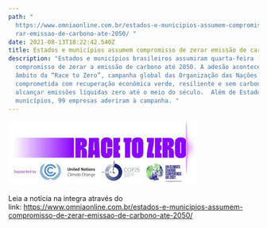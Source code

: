 ```yaml
---
path: "
  https://www.omniaonline.com.br/estados-e-municipios-assumem-compromisso-de-ze\
  rar-emissao-de-carbono-ate-2050/ "
date: 2021-08-13T18:22:42.540Z
title: Estados e municípios assumem compromisso de zerar emissão de carbono até 2050
description: "Estados e municípios brasileiros assumiram quarta-feira (04/08) o
  compromisso de zerar a emissão de carbono até 2050. A adesão acontece no
  âmbito da “Race to Zero”, campanha global das Organização das Nações Unidas
  comprometida com recuperação econômica verde, resiliente e sem carbono e em
  alcançar emissões líquidas zero até o meio do século.  Além de Estados e
  municípios, 99 empresas aderiram à campanha. "
---
```

<!--StartFragment-->

![](../assets/race-to-zero.jfif)

Leia a notícia na integra através do link: <https://www.omniaonline.com.br/estados-e-municipios-assumem-compromisso-de-zerar-emissao-de-carbono-ate-2050/> 

<!--EndFragment-->